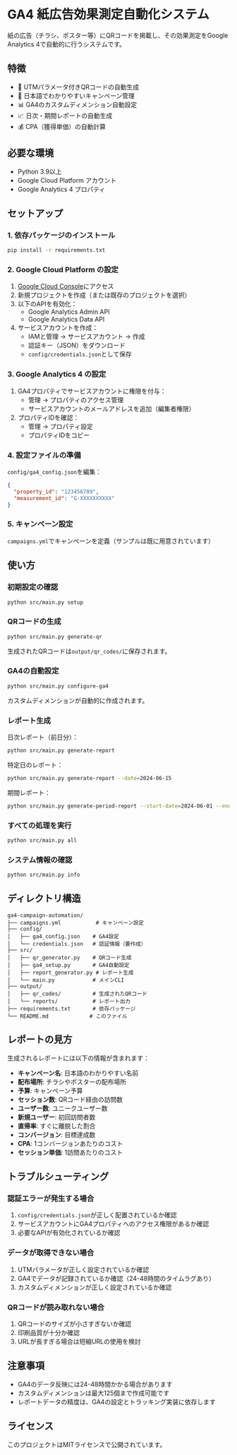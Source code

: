 # GA4 紙広告効果測定自動化システム

紙の広告（チラシ、ポスター等）にQRコードを掲載し、その効果測定をGoogle Analytics 4で自動的に行うシステムです。

## 特徴

- 📱 UTMパラメータ付きQRコードの自動生成
- 🎯 日本語でわかりやすいキャンペーン管理
- 📊 GA4のカスタムディメンション自動設定
- 📈 日次・期間レポートの自動生成
- 💰 CPA（獲得単価）の自動計算

## 必要な環境

- Python 3.9以上
- Google Cloud Platform アカウント
- Google Analytics 4 プロパティ

## セットアップ

### 1. 依存パッケージのインストール

```bash
pip install -r requirements.txt
```

### 2. Google Cloud Platform の設定

1. [Google Cloud Console](https://console.cloud.google.com/)にアクセス
2. 新規プロジェクトを作成（または既存のプロジェクトを選択）
3. 以下のAPIを有効化：
   - Google Analytics Admin API
   - Google Analytics Data API
4. サービスアカウントを作成：
   - IAMと管理 → サービスアカウント → 作成
   - 認証キー（JSON）をダウンロード
   - `config/credentials.json`として保存

### 3. Google Analytics 4 の設定

1. GA4プロパティでサービスアカウントに権限を付与：
   - 管理 → プロパティのアクセス管理
   - サービスアカウントのメールアドレスを追加（編集者権限）
2. プロパティIDを確認：
   - 管理 → プロパティ設定
   - プロパティIDをコピー

### 4. 設定ファイルの準備

`config/ga4_config.json`を編集：
```json
{
  "property_id": "123456789",
  "measurement_id": "G-XXXXXXXXXX"
}
```

### 5. キャンペーン設定

`campaigns.yml`でキャンペーンを定義（サンプルは既に用意されています）

## 使い方

### 初期設定の確認
```bash
python src/main.py setup
```

### QRコードの生成
```bash
python src/main.py generate-qr
```
生成されたQRコードは`output/qr_codes/`に保存されます。

### GA4の自動設定
```bash
python src/main.py configure-ga4
```
カスタムディメンションが自動的に作成されます。

### レポート生成

日次レポート（前日分）：
```bash
python src/main.py generate-report
```

特定日のレポート：
```bash
python src/main.py generate-report --date=2024-06-15
```

期間レポート：
```bash
python src/main.py generate-period-report --start-date=2024-06-01 --end-date=2024-06-30
```

### すべての処理を実行
```bash
python src/main.py all
```

### システム情報の確認
```bash
python src/main.py info
```

## ディレクトリ構造

```
ga4-campaign-automation/
├── campaigns.yml           # キャンペーン設定
├── config/
│   ├── ga4_config.json    # GA4設定
│   └── credentials.json   # 認証情報（要作成）
├── src/
│   ├── qr_generator.py    # QRコード生成
│   ├── ga4_setup.py       # GA4自動設定
│   ├── report_generator.py # レポート生成
│   └── main.py            # メインCLI
├── output/
│   ├── qr_codes/          # 生成されたQRコード
│   └── reports/           # レポート出力
├── requirements.txt       # 依存パッケージ
└── README.md             # このファイル
```

## レポートの見方

生成されるレポートには以下の情報が含まれます：

- **キャンペーン名**: 日本語のわかりやすい名前
- **配布場所**: チラシやポスターの配布場所
- **予算**: キャンペーン予算
- **セッション数**: QRコード経由の訪問数
- **ユーザー数**: ユニークユーザー数
- **新規ユーザー**: 初回訪問者数
- **直帰率**: すぐに離脱した割合
- **コンバージョン**: 目標達成数
- **CPA**: 1コンバージョンあたりのコスト
- **セッション単価**: 1訪問あたりのコスト

## トラブルシューティング

### 認証エラーが発生する場合

1. `config/credentials.json`が正しく配置されているか確認
2. サービスアカウントにGA4プロパティへのアクセス権限があるか確認
3. 必要なAPIが有効化されているか確認

### データが取得できない場合

1. UTMパラメータが正しく設定されているか確認
2. GA4でデータが記録されているか確認（24-48時間のタイムラグあり）
3. カスタムディメンションが正しく設定されているか確認

### QRコードが読み取れない場合

1. QRコードのサイズが小さすぎないか確認
2. 印刷品質が十分か確認
3. URLが長すぎる場合は短縮URLの使用を検討

## 注意事項

- GA4のデータ反映には24-48時間かかる場合があります
- カスタムディメンションは最大125個まで作成可能です
- レポートデータの精度は、GA4の設定とトラッキング実装に依存します

## ライセンス

このプロジェクトはMITライセンスで公開されています。